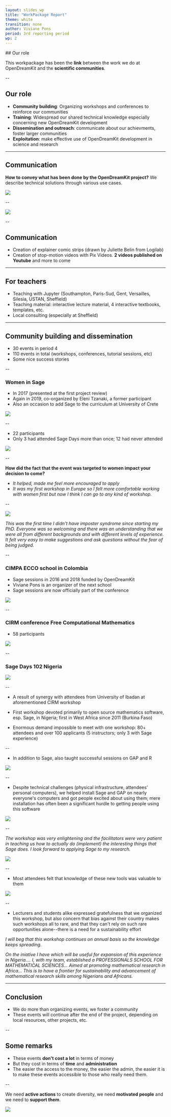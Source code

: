 ```yaml
---
layout: slides_wp
title: "WorkPackage Report"
theme: white
transition: none
author: Viviane Pons
period: 3rd reporting period
wp: 2
---
```


<section data-markdown data-separator="^---\n" data-separator-vertical="^--\n">
## Our role

This workpackage has been the **link** between the work we do at OpenDreamKit and the **scientific communities**.

--
## Our role

- **Community building**: Organizing workshops and conferences to reinforce our communities
- **Training**: Widespread our shared technical knowledge especially concerning new OpenDreamKit development
- **Dissemination and outreach**: communicate about our achievments, foster larger communities
- **Exploitation**: make effective use of OpenDreamKit development in science and research

---
## Communication

**How to convey what has been done by the OpenDreamKit project?** We describe technical solutions through various use cases.

![](../images/usecases.png)

--

![](/public/images/use-cases/reproducible_logbook_scenario.png)

--
## Communication

 * Creation of explainer comic strips (drawn by Juliette Belin from Logilab)
 * Creation of stop-motion videos with Pix Videos. **2 videos published on Youtube** and more to come
 
---
## For teachers

 * Teaching with Jupyter (Southampton, Paris-Sud, Gent, Versailles, Silesia, USTAN, Sheffield)
 * Teaching material: interactive lecture material, 4 interactive textbooks, templates, etc.
 * Local consulting (especially at Sheffield)
 
---
## Community building and dissemination

 * 30 events in period 4
 * 110 events in total (workshops, conferences, tutorial sessions, etc)
 * Some nice success stories
 
--
### Women in Sage

 * In 2017 (presented at the first project review)
 * Again in 2019, co-organized by Eleni Tzanaki, a former participant
 * Also an occasion to add Sage to the curriculum at University of Crete
 
![](/public/images/womenInSage2/group_photo_head.jpeg)


--

 * 22 participants
 * Only 3 had attended Sage Days more than once; 12 had never attended
 
 ![](/public/images/womenInSage2/impact.png)
 
--

**How did the fact that the event was targeted to women impact your decision to come?**

 * *It helped, made me feel more encouraged to apply*
 * *It was my first workshop in Europe so I felt more comfortable working with women first but now I think I can go to any kind of workshop.*
 
--

![](/public/images/womenInSage2/atmosphere.png)

*This was the first time I didn’t have imposter syndrome since starting my PhD. Everyone was so welcoming and there was an understanding that we were all from different backgrounds and with different levels of experience. It felt very easy to make suggestions and ask questions without the fear of being judged.*

--
### CIMPA ECCO school in Colombia

 * Sage sessions in 2016 and 2018 funded by OpenDreamKit
 * Viviane Pons is an organizer of the next school
 * Sage sessions are now officially part of the conference
 
![](../images/ECCO.jpg)

--
### CIRM conference Free Computational Mathematics

 * 58 participants

![](../images/CIRM.jpg)

--
### Sage Days 102 Nigeria

![](../images/days102_group.jpg)

--

* A result of synergy with attendees from University of Ibadan at
  aforementioned CIRM workshop

* First workshop devoted primarily to open source mathematics software,
  esp. Sage, in Nigeria; first in West Africa since 2011 (Burkina Faso)

* Enormous demand impossible to meet with one workshop: 80+ attendees and
  over 100 applicants (5 instructors; only 3 with Sage experience)

--

* In addition to Sage, also taught successful sessions on GAP and R

![](/public/images/SageDays102/analysis-session.jpg)

--

* Despite technical challenges (physical infrastructure, attendees' personal
  computers), we helped install Sage and GAP on nearly everyone's computers
  and got people excited about using them; mere installation has often been
  a significant hurdle to getting people using this software

![](/public/images/SageDays102/interacts.jpg)

--

*The workshop was very enlightening and the facilitators were very patient
in teaching us how to actually do (implement) the interesting things that
Sage does. I look forward to applying Sage to my research.*

![](/public/images/SageDays102/sage-knowledge-after.png)

--

* Most attendees felt that knowledge of these new tools was valuable to them

![](/public/images/SageDays102/future-impact.png)

--

* Lecturers and students alike expressed gratefulness that we organized this
  workshop, but also concern that bias against their country makes such
  workshops all to rare, and that they can't rely on such rare opportunities
  alone--there is a need for a sustainability effort

*I will beg that this workshop continues on annual basis so the knowledge
keeps spreading.*

*On the iniative I have which will be useful for expansion of this
experience in Nigeria.... I, with my team, established a PROFESSIONALS
SCHOOL FOR MATHEMATICAL SCIENCES... Aimed at promoting mathematical research
in Africa... This is to have a frontier for sustainability and advancement
of mathematical research skills among Nigerians and Africans.*


---
## Conclusion

 * We do more than organizing events, we foster a community
 * These events will continue after the end of the project, depending on local resources, other projects, etc.
 
--
## Some remarks

 * These events **don't cost a lot** in terms of money
 * But they cost in terms of **time** and **administration**
 * The easier the access to the money, the easier the admin, the easier it is to make these events accessible to those who really need them.
 
--

We need **active actions** to create diversity, we need **motivated people** and we need to **support them**.

![](../images/groupODK.jpg)

</section>
